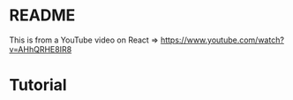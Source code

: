 # README

This is from a YouTube video on React =>
https://www.youtube.com/watch?v=AHhQRHE8IR8


# Tutorial
